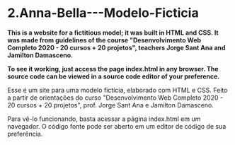 # 2.Anna-Bella---Modelo-Ficticia
**This is a website for a fictitious model; it was built in HTML and CSS. It was made from guidelines of the course "Desenvolvimento Web Completo 2020 - 20 cursos + 20 projetos", teachers Jorge Sant Ana and Jamilton Damasceno.**

**To see it working, just access the page index.html in any browser. The source code can be viewed in a source code editor of your preference.**

Esse é um site para uma modelo fictícia, elaborado com HTML e CSS. Feito a partir de orientações do curso "Desenvolvimento Web Completo 2020 - 20 cursos + 20 projetos", prof. Jorge Sant Ana e Jamilton Damasceno.

Para vê-lo funcionando, basta acessar a página index.html em um navegador. O código fonte pode ser aberto em um editor de código de sua preferência.
